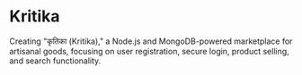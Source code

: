 # Kritika
Creating "कृतिका (Kritika)," a Node.js and MongoDB-powered marketplace for artisanal goods, focusing on user registration, secure login, product selling, and search functionality.
